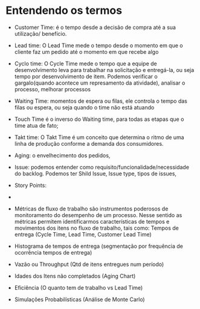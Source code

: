 # Entendendo os termos

- Customer Time: é o tempo desde a decisão de compra até a sua utilização/ benefício.
- Lead time: O Lead Time mede o tempo desde o momento em que o cliente faz um pedido até o momento em que recebe algo
- Cyclo time:   O Cycle Time mede o tempo que a equipe de desenvolvimento leva para trabalhar na solicitação e entregá-la, ou seja tempo por desenvolvimento de item. Podemos verificar o gargalo(quando acontece um represamento da atividade), analisar o processo, melhorar processos
- Waiting Time: momentos de espera ou filas, ele controla o tempo das filas ou espera, ou seja quando o time não está atuando 
- Touch Time é o inverso do Waiting time, para todas as etapas que o time atua de fato;
- Takt time: O Takt Time é um conceito que determina o ritmo de uma linha de produção conforme a demanda dos consumidores.
- Aging: o envelhecimento dos pedidos,
- Issue: podemos entender como requisito/funcionalidade/necessidade do backlog. Podemos ter Shild Issue, Issue type, tipos de issues,
- Story Points:  
- 

- Métricas de fluxo de trabalho são instrumentos poderosos de monitoramento do desempenho de um processo. Nesse sentido as métricas permitem identificarmos características de tempos e movimentos dos itens no fluxo de trabalho, tais como:
Tempos de entrega (Cycle Time, Lead Time, Customer Lead Time)
- Histograma de tempos de entrega (segmentação por frequência de ocorrência tempos de entrega)
- Vazão ou Throughput (Qtd de itens entregues num período)
- Idades dos Itens não completados (Aging Chart)
- Eficiência (O quanto tem de trabalho vs Lead Time)
- Simulações Probabilísticas (Análise de Monte Carlo)
